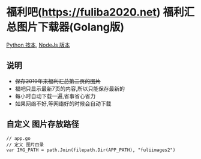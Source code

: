 # 福利吧(https://fuliba2020.net) 福利汇总图片下载器(Golang版)

[Python 按本](https://github.com/williamyan1024/fuliimg_py), [NodeJs 版本](https://github.com/williamyan1024/fuliimg_js)

## 说明
- ~~保存2019年来福利汇总第二页的图片~~
- 福吧只显示最新7页的内容,所以只能保存最新的
- 每小时自动下载一遍,省事省心省力
- 如果网络不好,等网络好的时候会自动下载


## 自定义 图片存放路径
```
// app.go
// 定义 图片目录
var IMG_PATH = path.Join(filepath.Dir(APP_PATH), "fuliimages2")
```

